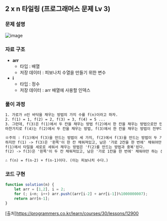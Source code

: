 ## 2 x n 타일링 (프로그래머스 문제 Lv 3)


### 문제 설명

![image](https://user-images.githubusercontent.com/39308313/142726498-5976a420-7040-4b95-92c0-49b8bbcce578.png)

### 자료 구조

- **arr**
    - 타입 : 배열
    - 저장 데이터 : 피보나치 수열을 만들기 위한 변수
- **i**
    - 타입 : 정수
    - 저장 데이터 : arr 배열에 사용할 인덱스

### 풀이 과정
```txt
1. 가로가 n인 바닥을 채우는 방법의 가지 수를 f(n)이라고 하자.  
2. f(1) = 1, f(2) = 2, f(3) = 3, f(4) = 5 ...
3. 그런데, f(3)은 f(1)에서 두 칸을 채우는 방법 f(2)에서 한 칸을 채우는 방법으로만 만들어진다.
마찬가지로 f(4)는 f(2)에서 두 칸을 채우는 방법, f(3)에서 한 칸을 채우는 방법이 전부다.

※주의 : f(1)에서 f(3)을 만드는 방법이 세 가지, f(2)에서 f(3)을 만드는 방법이 두 가지로 보일 수도 있다.
하지만 f(1) -> f(3)은 '왼쪽'이 한 칸 채워져있고, 남은 '가로 2칸을 한 번에' 채워야만 하는 상황이다.
f(1)에서 타일을 세로로 세워서 채우는 방법은 'f(2)를 만드는 방법과 중복'된다.
f(2) -> f(3)은 '왼쪽'이 두 칸 채워져있고, 남은 '가로 1칸을 한 번에' 채워야만 하는 상황이다.

∴ f(n) = f(n-2) + f(n-1)이다. (이는 피보나치 수다.)
```

### 코드 구현

```javascript
function solution(n) {
    let arr = [1,2], i = 2;
    for (; i<n; i++) arr.push((arr[i-2] + arr[i-1])%1000000007);
    return arr[n-1];
}
```

[출처]<https://programmers.co.kr/learn/courses/30/lessons/12900>
